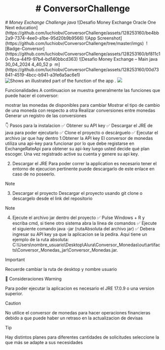 <h1 align="center"> # ConversorChallenge </h1>
<em> # Money Exchange Challenge java </em>
![Desafio Money Exchange Oracle One Next education](https://github.com/luchiobv/ConversorChallenge/assets/128253160/be4bb2a9-7374-4ee0-a1be-95d20b9b9566)
![App Screenshot](https://github.com/luchiobv/ConversorChallenge/tree/master/imgs)
<img href= https://img.shields.io/badge/Technology-java> ![Badge-Conversor](https://github.com/luchiobv/ConversorChallenge/assets/128253160/bf811c10-f6ca-44f9-97b4-bd140bbcd363)
![Desafio Money Exchange – Main java 30_04_2024 4_40_52 p  m](https://github.com/luchiobv/ConversorChallenge/assets/128253160/00d73841-4519-4bcc-b941-a3fe6a5ac6e1)


<picture>
  <source media="(prefers-color-scheme: dark)" srcset="https://github.com/luchiobv/ConversorChallenge/tree/master/imgs/Desafio Money Exchange – Main.java 30_04_2024 4_40_52 p. m..png">
   <img alt="Shows an illustrated part of the function of the app ." src="https://github.com/luchiobv/ConversorChallenge/tree/master/imgs/Desafio Money Exchange – Main.java 30_04_2024 4_40_52 p. m..png">
</picture>

<img src="https://github.com/luchiobv/ConversorChallenge/tree/master/imgs">
   
Funcionalidades
A continuacion se muestra generalmente las funciones que puede hacer el conversor:

mostrar las monedas de disponibles para cambiar
Mostrar el tipo de cambio de una moneda con respecto a otra
Realizar conversiones entre monedas
Generar un registro de las conversiones

👇 Pasos para la instalacion
✅ Obtener su API key
✅ Descargar el JRE de java para poder ejecutarlo
✅ Clone el proyecto o descárguelo
✅ Ejecutar el archivo jar que hay dentro
1.Obtener la API key
El conversor de monedas utiliza una api-key para funcionar por lo que debe registarse en ExchangeRateApi para obtener su api-key luego usted decide qué plan escoger. Una vez registrado active su cuenta y genere su api key.

2. Descargar el JRE
Para poder correr la application es necesario tener el entorno de ejecucion pertinente puede descargarlo de este enlace en caso de no poseerlo.

> [!NOTE]
>3. Descargar el proyecto
Descargar el proyecto usando git clone  o descargelo desde el link del repositorio

> [!NOTE]
> 4. Ejecute el archivo jar dentro del proyecto
✅ Pulse Windows + R y escriba cmd, si tiene otro sistema abra la línea de comandos
✅ Ejecute el siguiente comando java -jar (rutaAbsoluta del archivo jar)
✅ Debera ingresar su API key ya que la aplicacion se la pedira.
Aquí tiene un ejemplo de la ruta absoluta: C:\Users\nombre_usuario\Desktop\Alura\Conversor_Monedas\out\artifacts\Conversor_Monedas_jar\Conversor_Monedas.jar.

Important

Recuerde cambiar la ruta de desktop y nombre usuario

👀 Consideraciones
Warning

Para poder ejecutar la aplicacion es necesario el JRE 17.0.9 o una version superior.

Caution

No utilice el conversor de monedas para hacer operaciones financieras debido a que puede haber un retraso en la actualizacion de devisas

Tip

Hay distintos planes para diferentes cantidades de solicitudes seleccione la que más se adapte a sus necesidades
